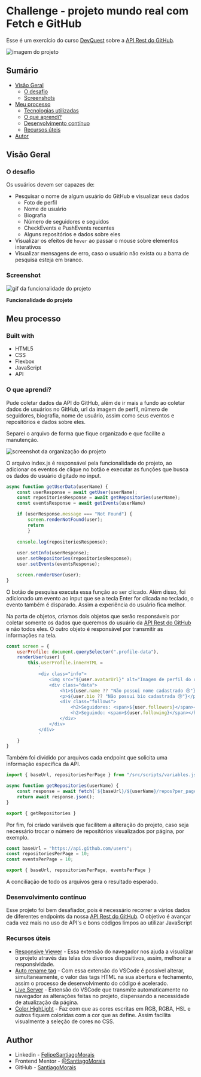 # Challenge - projeto mundo real com Fetch e GitHub

Esse é um exercício do curso [DevQuest](https://www.linkedin.com/school/devquest-dev-em-dobro/about/) sobre a [API Rest do GitHub](https://docs.github.com/pt/rest?apiVersion=2022-11-28).

<img src="src/assets/screenshots/desing do projeto.bmp" alt="imagem do projeto">

## Sumário
- [Visão Geral](#visão-geral)
  - [O desafio](#o-desafio)
  - [Screenshots](#screenshots)
- [Meu processo](#meu-processo)
  - [Tecnologias utilizadas](#tecnologias-utilizadas)
  - [O que aprendi?](#o-que-aprendi-?)
  - [Desenvolvimento contínuo](#desenvolvimento-contínuo)
  - [Recursos úteis](#recursos-úteis)
- [Autor](#autor)


## Visão Geral

### O desafio

Os usuários devem ser capazes de:

- Pesquisar o nome de algum usuário do GitHub e visualizar seus dados
    - Foto de perfil
    - Nome de usuário
    - Biografia
    - Número de seguidores e seguidos
    - CheckEvents e PushEvents recentes
    - Alguns repositórios e dados sobre eles
- Visualizar os efeitos de ```hover``` ao passar o mouse sobre elementos interativos
- Visualizar mensagens de erro, caso o usuário não exista ou a barra de pesquisa esteja em branco.

### Screenshot

<img src="src/assets/screenshots/funcionalidade-do-projeto.gif" alt="gif da funcionalidade do projeto">

**Funcionalidade do projeto**

## Meu processo

### Built with

- HTML5
- CSS
- Flexbox
- JavaScript
- API

### O que aprendi?

Pude coletar dados da API do GitHub, além de ir mais a fundo ao coletar dados de usuários no GitHub, url da imagem de perfil, número de seguidores, biografia, nome de usuário, assim como seus eventos e repositórios e dados sobre eles.

Separei o arquivo de forma que fique organizado e que facilite a manutenção.

<img src="src/assets/screenshots/organização-do-projeto.bmp" alt="screenshot da organização do projeto">

O arquivo index.js é responsável pela funcionalidade do projeto, ao adicionar os eventos de clique no botão e executar as funções que busca os dados do usuário digitado no input.

```js
async function getUserData(userName) {
    const userResponse = await getUser(userName);
    const repositoriesResponse = await getRepositories(userName);
    const eventsResponse = await getEvents(userName)

    if (userResponse.message === "Not Found") {
        screen.renderNotFound(user);
        return
        }
        
    console.log(repositoriesResponse);
    
    user.setInfo(userResponse);
    user.setRepositories(repositoriesResponse);
    user.setEvents(eventsResponse);

    screen.renderUser(user);
}
```

O botão de pesquisa executa essa função ao ser clicado. Além disso, foi adicionado um evento ao input que se a tecla Enter for clicada no teclado, o evento também é disparado. Assim a experiência do usuário fica melhor.

Na parta de objetos, criamos dois objetos que serão responsáveis por coletar somente os dados que queremos do usuário da [API Rest do GitHub](https://docs.github.com/pt/rest?apiVersion=2022-11-28) e não todos eles. O outro objeto é responsável por transmitir as informações na tela.

```js
const screen = {
    userProfile: document.querySelector(".profile-data"),
    renderUser(user) {
        this.userProfile.innerHTML =
            `
            <div class="info">
                <img src="${user.avatarUrl}" alt="Imagem de perfil do usuário GitHub">
                <div class="data">
                    <h1>${user.name ?? "Não possui nome cadastrado 😢"}</h1>
                    <p>${user.bio ?? "Não possui bio cadastrada 😢"}</p>
                    <div class="follows">
                        <h2>Seguidores: <span>${user.followers}</span></h2>
                        <h2>Seguindo: <span>${user.following}</span></h2>
                    </div>
                </div>
            </div>
            `
    }
}
```
Também foi dividido por arquivos cada endpoint que solicita uma informação específica da API.

```js
import { baseUrl, repositoriesPerPage } from "/src/scripts/variables.js";

async function getRepositories(userName) {
    const response = await fetch(`${baseUrl}/${userName}/repos?per_page=${repositoriesPerPage}`);
    return await response.json();
}

export { getRepositories }
```
Por fim, foi criado variáveis que facilitem a alteração do projeto, caso seja necessário trocar o número de repositórios visualizados por página, por exemplo.

```js
const baseUrl = "https://api.github.com/users";
const repositoriesPerPage = 10;
const eventsPerPage = 10;

export { baseUrl, repositoriesPerPage, eventsPerPage }
```

A conciliação de todo os arquivos gera o resultado esperado.

### Desenvolvimento contínuo

Esse projeto foi bem desafiador, pois é necessário recorrer a vários dados de diferentes endpoints da nossa [API Rest do GitHub](https://docs.github.com/pt/rest?apiVersion=2022-11-28). O objetivo é avançar cada vez mais no uso de API's e bons códigos limpos ao utilizar JavaScript

### Recursos úteis

- [Responsive Viewer](https://chromewebstore.google.com/detail/responsive-viewer/inmopeiepgfljkpkidclfgbgbmfcennb) - Essa extensão do navegador nos ajuda a visualizar o projeto através das telas dos diversos dispositivos, assim, melhorar a responsividade. 
- [Auto rename tag](https://marketplace.visualstudio.com/items?itemName=formulahendry.auto-rename-tag) - Com essa extensão do VSCode é possível alterar, simultaneamente, o valor das tags HTML na sua abertura e fechamento, assim o processo de desenvolvimento do código é acelerado.
- [Live Server](https://marketplace.visualstudio.com/items?itemName=ritwickdey.LiveServer) - Extensão do VSCode que transmite automaticamente no navegador as alterações feitas no projeto, dispensando a necessidade de atualização da página.
- [Color HighLight](https://marketplace.visualstudio.com/items?itemName=naumovs.color-highlight) - Faz com que as cores escritas em RGB, RGBA, HSL e outros fiquem coloridas com a cor que as define. Assim facilita visualmente a seleção de cores no CSS.

## Author

- Linkedin - [FelipeSantiagoMorais](https://www.linkedin.com/in/felipe-santiago-873025288/)
- Frontend Mentor - [@SantiagoMorais](https://www.frontendmentor.io/profile/SantiagoMorais)
- GitHub - [SantiagoMorais](https://github.com/SantiagoMorais)

